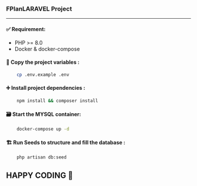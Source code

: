 ### FPlanLARAVEL Project

---

#### ✅ Requirement:
- PHP >= 8.0
- Docker & docker-compose

#### 📝 Copy the project variables :

`````bash
    cp .env.example .env
`````
#### ➕ Install project dependencies :

````bash
    npm install && composer install
````

#### 🗃️ Start the MYSQL container:

````bash
    docker-compose up -d
````

#### 🏗️ Run Seeds to structure and fill the database :

````bash
    php artisan db:seed
````
## HAPPY CODING 🚀
